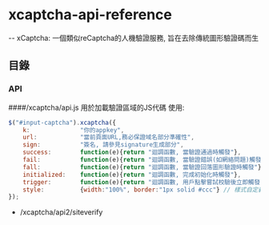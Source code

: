 # xcaptcha-api-reference

--
xCaptcha: 一個類似reCaptcha的人機驗證服務, 旨在去除傳統圖形驗證碼而生

## 目錄

### API

####/xcaptcha/api.js
用於加載驗證區域的JS代碼
使用:
```javascript
$("#input-captcha").xcaptcha({
    k:              "你的appkey",
    url:            "當前頁面URL,務必保證域名部分準確性",
    sign:           "簽名, 請參見signature生成部分",
    success:        function(e){return "迴調函數, 當驗證通過時觸發"},
    fail:           function(e){return "迴調函數, 當驗證錯誤(如網絡問題)觸發"},
    fall:           function(e){return "迴調函數, 當驗證回落圖形驗證時觸發"},
    initialized:    function(e){return "迴調函數, 完成初始化時觸發"},
    trigger:        function(e){return "迴調函數, 用戶點擊嘗試校驗後立即觸發"},
    style:          {width:"100%", border:"1px solid #ccc"} // 樣式自定義. 僅可定義frame的樣式, 不可定義區域內部樣式
});
```

 - /xcaptcha/api2/siteverify

